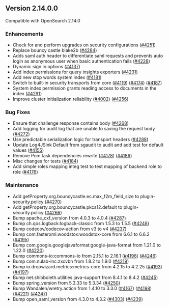 ## Version 2.14.0.0

Compatible with OpenSearch 2.14.0

### Enhancements
* Check for and perform upgrades on security configurations ([#4251](https://github.com/opensearch-project/security/pull/4251))
* Replace bouncy castle blake2b ([#4284](https://github.com/opensearch-project/security/pull/4284))
* Adds saml auth header to differentiate saml requests and prevents auto login as anonymous user when basic authentication fails ([#4228](https://github.com/opensearch-project/security/pull/4228))
* Dynamic sign in options ([#4137](https://github.com/opensearch-project/security/pull/4137))
* Add index permissions for query insights exporters ([#4231](https://github.com/opensearch-project/security/pull/4231))
* Add new stop words system index ([#4181](https://github.com/opensearch-project/security/pull/4181))
* Switch to built-in security transports from core ([#4119](https://github.com/opensearch-project/security/pull/4119)) ([#4174](https://github.com/opensearch-project/security/pull/4174)) ([#4187](https://github.com/opensearch-project/security/pull/4187))
* System index permission grants reading access to documents in the index ([#4291](https://github.com/opensearch-project/security/pull/4291))
* Improve cluster initialization reliability ([#4002](https://github.com/opensearch-project/security/pull/4002)) ([#4256](https://github.com/opensearch-project/security/pull/4256))

### Bug Fixes
* Ensure that challenge response contains body ([#4268](https://github.com/opensearch-project/security/pull/4268))
* Add logging for audit log that are unable to saving the request body ([#4272](https://github.com/opensearch-project/security/pull/4272))
* Use predictable serialization logic for transport headers ([#4288](https://github.com/opensearch-project/security/pull/4288))
* Update Log4JSink Default from sgaudit to audit and add test for default values ([#4155](https://github.com/opensearch-project/security/pull/4155))
* Remove Pom task dependencies rewrite ([#4178](https://github.com/opensearch-project/security/pull/4178)) ([#4186](https://github.com/opensearch-project/security/pull/4186))
* Misc changes for tests ([#4184](https://github.com/opensearch-project/security/pull/4184))
* Add simple roles mapping integ test to test mapping of backend role to role ([#4176](https://github.com/opensearch-project/security/pull/4176))

### Maintenance
* Add getProperty.org.bouncycastle.ec.max_f2m_field_size to plugin-security.policy ([#4270](https://github.com/opensearch-project/security/pull/4270))
* Add getProperty.org.bouncycastle.pkcs12.default to plugin-security.policy ([#4266](https://github.com/opensearch-project/security/pull/4266))
* Bump apache_cxf_version from 4.0.3 to 4.0.4 ([#4287](https://github.com/opensearch-project/security/pull/4287))
* Bump ch.qos.logback:logback-classic from 1.5.3 to 1.5.5 ([#4248](https://github.com/opensearch-project/security/pull/4248))
* Bump codecov/codecov-action from v3 to v4 ([#4237](https://github.com/opensearch-project/security/pull/4237))
* Bump com.fasterxml.woodstox:woodstox-core from 6.6.1 to 6.6.2 ([#4195](https://github.com/opensearch-project/security/pull/4195))
* Bump com.google.googlejavaformat:google-java-format from 1.21.0 to 1.22.0 ([#4220](https://github.com/opensearch-project/security/pull/4220))
* Bump commons-io:commons-io from 2.15.1 to 2.16.1 ([#4196](https://github.com/opensearch-project/security/pull/4196)) ([#4246](https://github.com/opensearch-project/security/pull/4246))
* Bump com.nulab-inc:zxcvbn from 1.8.2 to 1.9.0 ([#4219](https://github.com/opensearch-project/security/pull/4219))
* Bump io.dropwizard.metrics:metrics-core from 4.2.15 to 4.2.25 ([#4193](https://github.com/opensearch-project/security/pull/4193)) ([#4197](https://github.com/opensearch-project/security/pull/4197))
* Bump net.shibboleth.utilities:java-support from 8.4.1 to 8.4.2 ([#4245](https://github.com/opensearch-project/security/pull/4245))
* Bump spring_version from 5.3.33 to 5.3.34 ([#4250](https://github.com/opensearch-project/security/pull/4250))
* Bump Wandalen/wretry.action from 1.4.10 to 3.3.0 ([#4167](https://github.com/opensearch-project/security/pull/4167)) ([#4198](https://github.com/opensearch-project/security/pull/4198)) ([#4221](https://github.com/opensearch-project/security/pull/4221)) ([#4247](https://github.com/opensearch-project/security/pull/4247))
* Bump open_saml_version from 4.3.0 to 4.3.2 ([#4303](https://github.com/opensearch-project/security/pull/4303)) ([#4239](https://github.com/opensearch-project/security/pull/4239))
